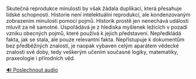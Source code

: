 
Skutečná reprodukce minulosti by však žádala duplikaci, která přesahuje lidské schopnosti. Historie není intelektuální reprodukcí, ale kondenzovaným zobrazením minulosti pomocí pojmů. Historik prostě jen nenechává události mluvit za ně samotné. Uspořádává je z hlediska myšlenek ležících v pozadí vzniku obecných pojmů, které používá k jejich představení. Nepředkládá fakta, jak se stala, ale pouze relevantní fakta. Nepřistupuje k dokumentům bez předběžných znalostí, je naopak vybaven celým aparátem vědecké znalosti své doby, tedy veškerým učením současné logiky, matematiky, praxeologie i přírodních věd.

[🔊 Poslechnout audio](/data/7-paragraphs/audio/chapter_19/para_011-Skuten-reprodukce-minulosti-by-vak-dala-dupli.mp3)
